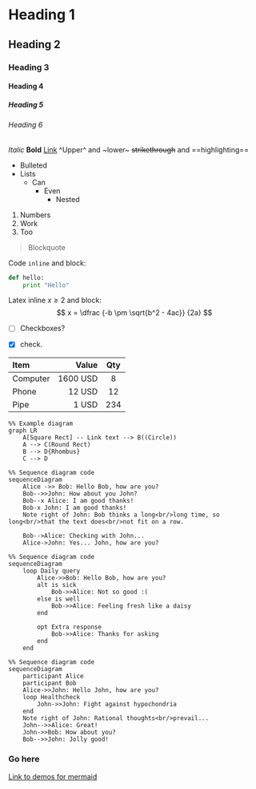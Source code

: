 # Heading 1
## Heading 2
### Heading 3
#### Heading 4
##### Heading 5
###### Heading 6


*Italic*
**Bold**
[Link](http://www.google.com)
^Upper^ and ~lower~
~~strikethrough~~ and ==highlighting==

* Bulleted
* Lists
    * Can
        * Even
            * Nested
1. Numbers
8. Work
73. Too
>Blockquote

Code `inline` and block:
``` python
def hello:
    print "Hello"
```
Latex inline $x \geq 2$ and block:
$$
x =
\dfrac
    {-b \pm \sqrt{b^2 - 4ac}}
    {2a}
$$
- [ ] Checkboxes?
- [x] check.


| Item      |    Value | Qty  |
| :-------- | --------:| :--: |
| Computer  | 1600 USD |  8   |
| Phone     |   12 USD |  12  |
| Pipe      |    1 USD | 234  |



```{mermaid}
%% Example diagram
graph LR
    A[Square Rect] -- Link text --> B((Circle))
    A --> C(Round Rect)
    B --> D{Rhombus}
    C --> D
```
```{mermaid}
%% Sequence diagram code
sequenceDiagram
    Alice ->> Bob: Hello Bob, how are you?
    Bob-->>John: How about you John?
    Bob--x Alice: I am good thanks!
    Bob-x John: I am good thanks!
    Note right of John: Bob thinks a long<br/>long time, so long<br/>that the text does<br/>not fit on a row.

    Bob-->Alice: Checking with John...
    Alice->John: Yes... John, how are you?
```
```{mermaid}
%% Sequence diagram code
sequenceDiagram
    loop Daily query
        Alice->>Bob: Hello Bob, how are you?
        alt is sick
            Bob->>Alice: Not so good :(
        else is well
            Bob->>Alice: Feeling fresh like a daisy
        end

        opt Extra response
            Bob->>Alice: Thanks for asking
        end
    end
```
```{mermaid}
%% Sequence diagram code
sequenceDiagram
    participant Alice
    participant Bob
    Alice->>John: Hello John, how are you?
    loop Healthcheck
        John->>John: Fight against hypochondria
    end
    Note right of John: Rational thoughts<br/>prevail...
    John-->>Alice: Great!
    John->>Bob: How about you?
    Bob-->>John: Jolly good!
```

### Go here

[Link to demos for mermaid](https://knsv.github.io/mermaid/#working-with-the-documentation)
